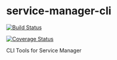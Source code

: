 # service-manager-cli

[![Build Status](https://travis-ci.org/Peripli/service-manager-cli.svg?branch=master)](https://travis-ci.org/Peripli/service-manager-cli)

[![Coverage Status](https://coveralls.io/repos/github/Peripli/service-manager-cli/badge.svg)](https://coveralls.io/github/Peripli/service-manager-cli)

CLI Tools for Service Manager

